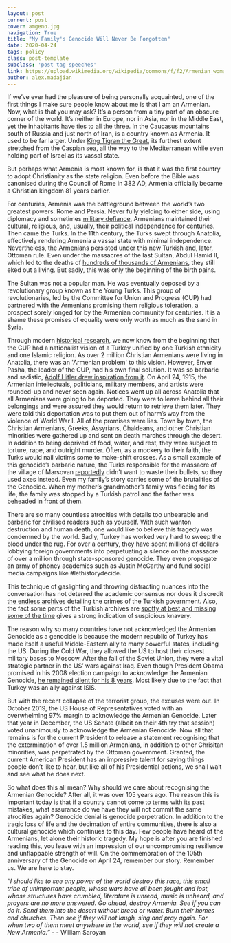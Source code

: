 ```yaml
---
layout: post
current: post
cover: amgeno.jpg
navigation: True
title: "My Family's Genocide Will Never Be Forgotten"
date: 2020-04-24
tags: policy
class: post-template
subclass: 'post tag-speeches'
link: https://upload.wikimedia.org/wikipedia/commons/f/f2/Armenian_woman_kneeling_beside_dead_child_in_field.png
author: alex.madajian
---
```

If we’ve ever had the pleasure of being personally acquainted, one of the first things I make sure people know about me is that I am an Armenian. Now, what is that you may ask? It’s a person from a tiny part of an obscure corner of the world. It’s neither in Europe, nor in Asia, nor in the Middle East, yet the inhabitants have ties to all the three. In the Caucasus mountains south of Russia and just north of Iran, is a country known as Armenia. It used to be far larger. Under [King Tigran the Great](https://www.ancient.eu/Tigranes_the_Great/), its furthest extent stretched from the Caspian sea, all the way to the Mediterranean while even holding part of Israel as its vassal state.

But perhaps what Armenia is most known for, is that it was the first country to adopt Christianity as the state religion. Even before the Bible was canonised during the Council of Rome in 382 AD, Armenia officially became a Christian kingdom 81 years earlier.

  

For centuries, Armenia was the battleground between the world’s two greatest powers: Rome and Persia. Never fully yielding to either side, using diplomacy and sometimes [military defiance](https://www.youtube.com/watch?v=8d4FHivSplU), Armenians maintained their cultural, religious, and, usually, their political independence for centuries. Then came the Turks. In the 11th century, the Turks swept through Anatolia, effectively rendering Armenia a vassal state with minimal independence. Nevertheless, the Armenians persisted under this new Turkish and, later, Ottoman rule. Even under the massacres of the last Sultan, Abdul Hamid II, which led to the deaths of [hundreds of thousands of Armenians](https://www.armenian-genocide.org/hamidian.html), they still eked out a living. But sadly, this was only the beginning of the birth pains.

  

The Sultan was not a popular man. He was eventually deposed by a revolutionary group known as the Young Turks. This group of revolutionaries, led by the Committee for Union and Progress (CUP) had partnered with the Armenians promising them religious toleration, a prospect sorely longed for by the Armenian community for centuries. It is a shame these promises of equality were only worth as much as the sand in Syria.

  

Through modern [historical research](https://www.goodreads.com/book/show/383673.A_Shameful_Act), we now know from the beginning that the CUP had a nationalist vision of a Turkey unified by one Turkish ethnicity and one Islamic religion. As over 2 million Christian Armenians were living in Anatolia, there was an 'Armenian problem' to this vision. However, Enver Pasha, the leader of the CUP, had his own final solution. It was so barbaric and sadistic, [Adolf Hitler drew inspiration from it](https://www.meforum.org/3434/armenian-genocide-hitler). On April 24, 1915, the Armenian intellectuals, politicians, military members, and artists were rounded-up and never seen again. Notices went up all across Anatolia that all Armenians were going to be deported. They were to leave behind all their belongings and were assured they would return to retrieve them later. They were told this deportation was to put them out of harm’s way from the violence of World War I. All of the promises were lies. Town by town, the Christian Armenians, Greeks, Assyrians, Chaldeans, and other Christian minorities were gathered up and sent on death marches through the desert. In addition to being deprived of food, water, and rest, they were subject to torture, rape, and outright murder. Often, as a mockery to their faith, the Turks would nail victims some to make-shift crosses. As a small example of this genocide’s barbaric nature, the Turks responsible for the massacre of the village of Marsovan [reportedly](https://books.google.com/books?id=KeR9AAAAMAAJ&dq=) didn’t want to waste their bullets, so they used axes instead. Even my family’s story carries some of the brutalities of the Genocide. When my mother’s grandmother’s family was fleeing for its life, the family was stopped by a Turkish patrol and the father was beheaded in front of them.

  

There are so many countless atrocities with details too unbearable and barbaric for civilised readers such as yourself. With such wanton destruction and human death, one would like to believe this tragedy was condemned by the world. Sadly, Turkey has worked very hard to sweep the blood under the rug. For over a century, they have spent millions of dollars lobbying foreign governments into perpetuating a silence on the massacre of over a million through state-sponsored genocide. They even propagate an army of phoney academics such as Justin McCarthy and fund social media campaigns like #lethistorydecide.

This technique of gaslighting and throwing distracting nuances into the conversation has not deterred the academic consensus nor does it discredit [the endless archives](https://wordpress.clarku.edu/guerguerianarchive/) detailing the crimes of the Turkish government. Also, the fact some parts of the Turkish archives are [spotty at best and missing some of the time](http://asbarez.com/167394/how-turkey-destroyed-or-disposed-its-historical-archives-and-documents/) gives a strong indication of suspicious knavery.

  

The reason why so many countries have not acknowledged the Armenian Genocide as a genocide is because the modern republic of Turkey has made itself a useful Middle-Eastern ally to many powerful states, including the US. During the Cold War, they allowed the US to host their closest military bases to Moscow. After the fall of the Soviet Union, they were a vital strategic partner in the US’ wars against Iraq. Even though President Obama promised in his 2008 election campaign to acknowledge the Armenian Genocide, [he remained silent for his 8 years](https://www.politifact.com/truth-o-meter/promises/obameter/promise/511/recognize-armenian-genocide/). Most likely due to the fact that Turkey was an ally against ISIS.

But with the recent collapse of the terrorist group, the excuses were out. In October 2019, the US House of Representatives voted with an overwhelming 97% margin to acknowledge the Armenian Genocide. Later that year in December, the US Senate (albeit on their 4th try that session) voted unanimously to acknowledge the Armenian Genocide. Now all that remains is for the current President to release a statement recognising that the extermination of over 1.5 million Armenians, in addition to other Chrisitan minorities, was perpetrated by the Ottoman government. Granted, the current American President has an impressive talent for saying things people don’t like to hear, but like all of his Presidential actions, we shall wait and see what he does next.

  

So what does this all mean? Why should we care about recognising the Armenian Genocide? After all, it was over 105 years ago. The reason this is important today is that if a country cannot come to terms with its past mistakes, what assurance do we have they will not commit the same atrocities again? Genocide denial is genocide perpetration. In addition to the tragic loss of life and the decimation of entire communities, there is also a cultural genocide which continues to this day. Few people have heard of the Armenians, let alone their historic tragedy. My hope is after you are finished reading this, you leave with an impression of our uncompromising resilience and unflappable strength of will. On the commemoration of the 105th anniversary of the Genocide on April 24, remember our story. Remember us. We are here to stay.

  
*“I should like to see any power of the world destroy this race, this small tribe of unimportant people, whose wars have all been fought and lost, whose structures have crumbled, literature is unread, music is unheard, and prayers are no more answered. Go ahead, destroy Armenia. See if you can do it. Send them into the desert without bread or water. Burn their homes and churches. Then see if they will not laugh, sing and pray again. For when two of them meet anywhere in the world, see if they will not create a New Armenia.”* - -   William Saroyan
